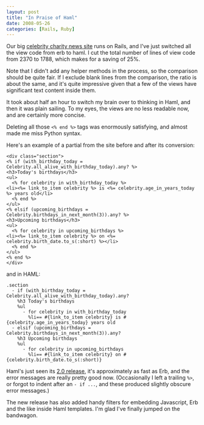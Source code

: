 ```yaml
---
layout: post
title: "In Praise of Haml"
date: 2008-05-26
categories: [Rails, Ruby]
---
```


Our big
[celebrity charity news site](http://www.looktothestars.org/) runs
on Rails, and I've just switched all the view code from erb to haml. I
cut the total number of lines of view code from 2370 to 1788, which
makes for a saving of 25%.

<!-- more -->

Note that I didn't add any helper methods in the process, so the
comparison should be quite fair. If I exclude blank lines from the
comparison, the ratio is about the same, and it's quite impressive
given that a few of the views have significant text content inside
them.

It took about half an hour to switch my brain over to thinking in
Haml, and then it was plain sailing. To my eyes, the views are no less
readable now, and are certainly more concise.

Deleting all those `<% end %>` tags was enormously satisfying, and
almost made me miss Python syntax.

Here's an example of a partial from the site before and after its conversion:

```erb
<div class="section">
<% if (with_birthday_today = Celebrity.all_alive_with_birthday_today).any? %>
<h3>Today's birthdays</h3>
<ul>
  <% for celebrity in with_birthday_today %>
<li><%= link_to_item celebrity %> is <%= celebrity.age_in_years_today %> years old</li>
  <% end %>
</ul>
<% elsif (upcoming_birthdays = Celebrity.birthdays_in_next_month(3)).any? %>
<h3>Upcoming birthdays</h3>
<ul>
  <% for celebrity in upcoming_birthdays %>
<li><%= link_to_item celebrity %> on <%= celebrity.birth_date.to_s(:short) %></li>
  <% end %>
</ul>
<% end %>
</div>
```

and in HAML:

```haml
.section
  - if (with_birthday_today = Celebrity.all_alive_with_birthday_today).any?
    %h3 Today's birthdays
    %ul
      - for celebrity in with_birthday_today
        %li== #{link_to_item celebrity} is #{celebrity.age_in_years_today} years old
  - elsif (upcoming_birthdays = Celebrity.birthdays_in_next_month(3)).any?
    %h3 Upcoming birthdays
    %ul
      - for celebrity in upcoming_birthdays
        %li== #{link_to_item celebrity} on #{celebrity.birth_date.to_s(:short)}
```

Haml's just seen its
[2.0 release](http://nex-3.com/posts/76-haml-2-0), it's approximately
as fast as Erb, and the error messages are really pretty good
now. (Occasionally I left a trailing `%>`, or forgot to indent after
an `- if ...`, and these produced slightly obscure error messages.)

The new release has also added handy filters for embedding Javascript,
Erb and the like inside Haml templates. I'm glad I've finally jumped
on the bandwagon.

